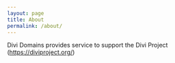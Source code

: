 ```yaml
---
layout: page
title: About
permalink: /about/
---
```


Divi Domains provides service to support the Divi Project (https://diviproject.org/)
